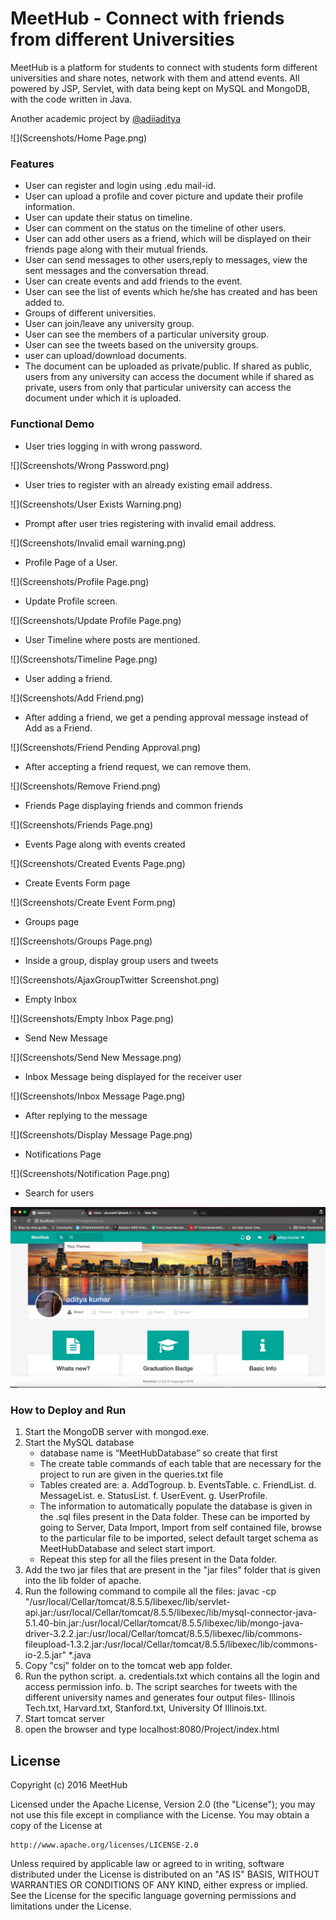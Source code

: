 # MeetHub - Connect with friends from different Universities

MeetHub is a platform for students to connect with students form different universities and share notes, network with them and attend events. All powered by JSP, Servlet, with data being kept on MySQL and MongoDB, with the code written in Java.

Another academic project by [@adiiaditya](http://www.twitter.com/adiiaditya)

![](Screenshots/Home Page.png)

### Features
* User can register and login using .edu mail-id.
* User can upload a profile and cover picture and update their profile information.
* User can update their status on timeline.
* User can comment on the status on the timeline of other users.
* User can add other users as a friend, which will be displayed on their friends page along with their mutual friends.
* User can send messages to other users,reply to messages, view the sent messages and the conversation thread.
* User can create events and add friends to the event.
* User can see the list of events which he/she has created and has been added to.
* Groups of different universities.
* User can join/leave any university group.
* User can see the members of a particular university group.
* User can see the tweets based on the university groups.
* user can upload/download documents.
* The document can be uploaded as private/public. If shared as public, users from any university can access the document while if shared as private, users from only that particular university can access the document under which it is uploaded.

### Functional Demo
* User tries logging in with wrong password.

![](Screenshots/Wrong Password.png)

* User tries to register with an already existing email address.

![](Screenshots/User Exists Warning.png)

* Prompt after user tries registering with invalid email address.

![](Screenshots/Invalid email warning.png)

* Profile Page of a User.

![](Screenshots/Profile Page.png)

* Update Profile screen.

![](Screenshots/Update Profile Page.png)

* User Timeline where posts are mentioned.

![](Screenshots/Timeline Page.png)

* User adding a friend.

![](Screenshots/Add Friend.png)

* After adding a friend, we get a pending approval message instead of Add as a Friend.

![](Screenshots/Friend Pending Approval.png)

* After accepting a friend request, we can remove them.

![](Screenshots/Remove Friend.png)

* Friends Page displaying friends and common friends

![](Screenshots/Friends Page.png)

* Events Page along with events created

![](Screenshots/Created Events Page.png)

* Create Events Form page

![](Screenshots/Create Event Form.png)

* Groups page

![](Screenshots/Groups Page.png)

* Inside a group, display group users and tweets

![](Screenshots/AjaxGroupTwitter Screenshot.png)

* Empty Inbox

![](Screenshots/Empty Inbox Page.png)

* Send New Message

![](Screenshots/Send New Message.png)

* Inbox Message being displayed for the receiver user

![](Screenshots/Inbox Message Page.png)

* After replying to the message

![](Screenshots/Display Message Page.png)

* Notifications Page

![](Screenshots/Notification Page.png)

* Search for users

![](Screenshots/AjaxScreenShot.png)

### How to Deploy and Run
1. Start the MongoDB server with mongod.exe. 
2. Start the MySQL database
	* database name is “MeetHubDatabase” so create that first
	* The create table commands of each table that are necessary for the project to run are given in the queries.txt file
	* Tables created are:
	a. AddTogroup.
	b. EventsTable.
	c. FriendList.
	d. MessageList.
	e. StatusList.
	f. UserEvent.
	g. UserProfile.
	* The information to automatically populate the database is given in the .sql files present in the Data folder. These can be imported by going to Server, Data Import, Import from self contained file, browse to the particular file to be imported, select default target schema as MeetHubDatabase and select start import.
	* Repeat this step for all the files present in the Data folder.
3. Add the two jar files that are present in the "jar files" folder that is given into the lib folder of apache.
4. Run the following command to compile all the files:
		javac -cp "/usr/local/Cellar/tomcat/8.5.5/libexec/lib/servlet-api.jar:/usr/local/Cellar/tomcat/8.5.5/libexec/lib/mysql-connector-java-5.1.40-bin.jar:/usr/local/Cellar/tomcat/8.5.5/libexec/lib/mongo-java-driver-3.2.2.jar:/usr/local/Cellar/tomcat/8.5.5/libexec/lib/commons-fileupload-1.3.2.jar:/usr/local/Cellar/tomcat/8.5.5/libexec/lib/commons-io-2.5.jar" *.java
5. Copy "csj" folder on to the tomcat web app folder.
6. Run the python script.
	a. credentials.txt which contains all the login and access permission info.
	b. The script searches for tweets with the different university names and generates four output files- Illinois Tech.txt, Harvard.txt, Stanford.txt, University Of Illinois.txt.
7. Start tomcat server
8. open the browser and type localhost:8080/Project/index.html

## License
Copyright (c) 2016 MeetHub

Licensed under the Apache License, Version 2.0 (the "License");
you may not use this file except in compliance with the License.
You may obtain a copy of the License at

    http://www.apache.org/licenses/LICENSE-2.0

Unless required by applicable law or agreed to in writing, software
distributed under the License is distributed on an "AS IS" BASIS,
WITHOUT WARRANTIES OR CONDITIONS OF ANY KIND, either express or implied.
See the License for the specific language governing permissions and
limitations under the License.
